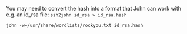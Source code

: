 You may need to convert the hash into a format that John can work with e.g. an id_rsa file:
`ssh2john id_rsa > id_rsa.hash`

`john -w=/usr/share/wordlists/rockyou.txt id_rsa.hash`
